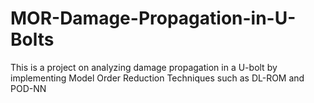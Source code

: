 # MOR-Damage-Propagation-in-U-Bolts
This is a project on analyzing damage propagation in a U-bolt by implementing Model Order Reduction Techniques such as DL-ROM and POD-NN
